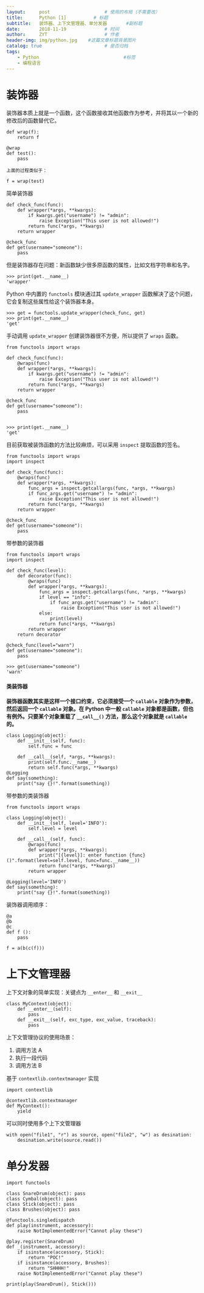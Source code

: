 ```yaml
---
layout:     post                    # 使用的布局（不需要改）
title:      Python [1]          # 标题 
subtitle:   装饰器、上下文管理器、单分发器       #副标题
date:       2018-11-19              # 时间
author:     ZYT                     # 作者
header-img: img/python.jpg    #这篇文章标题背景图片
catalog: true                       # 是否归档
tags:
    - Python                               #标签
    - 编程语言
---
```


# 装饰器

装饰器本质上就是一个函数，这个函数接收其他函数作为参考，并将其以一个新的修改后的函数替代它。

```
def wrap(f):
    return f

@wrap
def test():
    pass

上面的过程类似于：

f = wrap(test)
```

简单装饰器

```
def check_func(func):
    def wrapper(*args, **kwargs):
        if kwargs.get("username") != "admin":
            raise Exception("This user is not allowed!")
        return func(*args, **kwargs)
    return wrapper

@check_func
def get(username="someone"):
    pass
```

但是装饰器存在问题：新函数缺少很多原函数的属性，比如文档字符串和名字。

```
>>> print(get.__name__)
'wrapper'
```

Python 中内置的 `functools` 模块通过其 `update_wrapper` 函数解决了这个问题，它会复制这些属性给这个装饰器本身。

```
>>> get = functools.update_wrapper(check_func, get)
>>> print(get.__name__)
'get'
```

手动调用 `update_wrapper` 创建装饰器很不方便，所以提供了 `wraps` 函数。

```
from functools import wraps

def check_func(func):
    @wraps(func)
    def wrapper(*args, **kwargs):
        if kwargs.get("username") != "admin":
            raise Exception("This user is not allowed!")
        return func(*args, **kwargs)
    return wrapper

@check_func
def get(username="someone"):
    pass


>>> print(get.__name__)
'get'
```

目前获取被装饰函数的方法比较麻烦，可以采用 `inspect` 提取函数的签名。

```
from functools import wraps
import inspect

def check_func(func):
    @wraps(func)
    def wrapper(*args, **kwargs):
        func_args = inspect.getcallargs(func, *args, **kwargs)
        if func_args.get("username") != "admin":
            raise Exception("This user is not allowed!")
        return func(*args, **kwargs)
    return wrapper

@check_func
def get(username="someone"):
    pass
```

带参数的装饰器

```
from functools import wraps
import inspect

def check_func(level):
    def decorator(func):
        @wraps(func)
        def wrapper(*args, **kwargs):
            func_args = inspect.getcallargs(func, *args, **kwargs)
            if level == "info":
                if func_args.get("username") != "admin":
                    raise Exception("This user is not allowed!")
            else:
                print(level)
            return func(*args, **kwargs)
        return wrapper
    return decorator

@check_func(level="warn")
def get(username="someone"):
    pass

>>> get(username="someone")
'warn'
```

#### 类装饰器

**装饰器函数其实是这样一个接口约束，它必须接受一个 `callable` 对象作为参数，然后返回一个 `callable` 对象。在 Python 中一般 `callable` 对象都是函数，但也有例外。只要某个对象重载了 `__call__()` 方法，那么这个对象就是 `callable` 的。**

```
class Logging(object):
    def __init__(self, func):
        self.func = func

    def __call__(self, *args, **kwargs):
        print(self.func.__name__)
        return self.func(*args, **kwargs)
@Logging
def say(something):
    print("say {}!".format(something))
```

带参数的类装饰器

```
from functools import wraps

class Logging(object):
    def __init__(self, level='INFO'):
        self.level = level

    def __call__(self, func):
        @wraps(func)
        def wrapper(*args, **kwargs):
            print("[{level}]: enter function {func}()".format(level=self.level, func=func.__name__))
            return func(*args, **kwargs)
        return wrapper

@Logging(level='INFO')
def say(something):
    print("say {}!".format(something))
```

装饰器调用顺序：

```
@a
@b
@c
def f ():
    pass

f = a(b(c(f)))
```

# 上下文管理器

上下文对象的简单实现：关键点为 `__enter__` 和 `__exit__`

```
class MyContext(object):
    def __enter__(self):
        pass
    def __exit__(self, exc_type, exc_value, traceback):
        pass
```

上下文管理协议的使用场景：

1. 调用方法 A
2. 执行一段代码
3. 调用方法 B

基于 `contextlib.contextmanager` 实现

```
import contextlib

@contextlib.contextmanager
def MyContext():
    yield
```

可以同时使用多个上下文管理器

```
with open("file1", "r") as source, open("file2", "w") as desination:
    desination.write(source.read())
```

# 单分发器

```
import functools

class SnareDrum(object): pass
class Cymbal(object): pass
class Stick(object): pass
class Brushes(object): pass

@functools.singledispatch
def play(instrument, accessory):
    raise NotImplementedError("Cannot play these")

@play.register(SnareDrum)
def _(instrument, accessory):
    if isinstance(accessory, Stick):
        return "POC!"
    if isinstance(accessory, Brushes):
        return "SHHHH!"
    raise NotImplementedError("Cannot play these")

print(play(SnareDrum(), Stick()))
```
